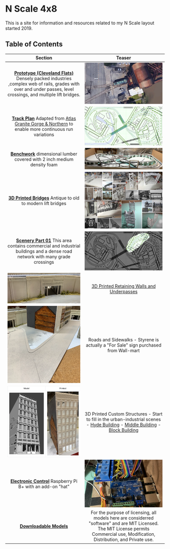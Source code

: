# N Scale 4x8
This is a site for information and resources related to my N Scale layout started 2019.

## Table of Contents

Section         |  Teaser         
:-------------------------:|:---------------------------:
[**Prototype (Cleveland Flats)**](prototypeInspiration/Prototypes.md) Densely packed industries ,complex web of rails, grades with over and under passes, level crossings, and multiple lift bridges.  |  ![Turnout at Lift Bridge](toc/tocTurnoutAtLiftBridge.png)
[**Track Plan**](plan/plan.md)  Adapted from [Atlas Granite Gorge & Northern](https://www.modeltrainforum.com/picture.php?albumid=241&pictureid=2492) to enable more continuous run variations | ![Plan](toc/tocRev8s.png)
[**Benchwork**](benchwork/benchwork.md) dimensional lumber covered with 2 inch medium density foam | ![Benchwork](toc/tocIMG_0104.png)
[**3D Printed Bridges**](printedModels/Custom3DPrintedBridges.md) Antique to old to modern lift bridges | ![Models and Prototype Inspirations](toc/tocCustom3DPrintedModels.png)
[**Scenery Part 01**](Scenery/Scenery.md) This area contains commercial and industrial buildings and a dense road network with many grade crossings | ![](toc/tocArea00.png) 
 ![Setting](toc/tocRetainingWall_p.png) | [3D Printed Retaining Walls and Underpasses](https://nscale4by8.github.io/nscale4x8/Scenery/part01/part01.html)
![](toc/tocBuildingBlockDownStreet.png) | Roads and Sidewalks - Styrene is actually a "For Sale" sign purchased from Wall-mart
![](toc/tocHydeBuilding.png) | 3D Printed Custom Structures - Start to fill in the urban-industrial scenes - [Hyde Building](buildingHyde/buildingHyde.md) - [Middle Building](buildingMiddle/buildingMiddle.md) - [Block Building](buildingBlock/buildingBlock.md)
[**Electronic Control**](controls/Control.md) Raspberry Pi B+ with an add-on "hat" | ![Electronic Control](toc/tocIMG_0129s.png)
[**Downloadable Models**](downloadableModels/downloadableModels.md) | For the purpose of licensing, all models here are considerred "software" and are MIT Licensed. The MIT License permits Commercial use, Modification, Distribution, and Private use.
